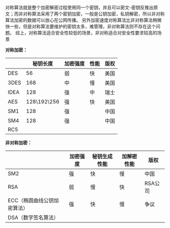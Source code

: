 对称算法就是整个加密解密过程使用同一个密钥，并且可以密文-密钥反推出原文；而非对称算法采用了两个密钥加密，一般是公钥加密，私钥解密，所以非对称算法加密的数据可以放心在公网传播。
另外加密速度对称算法比非对称算法稍微快一些，但是对称算法要维护的密钥太多，难管理，非对称算法则不存在这个问题。
综上，对称算法适合安全性较低的场景，非对称适合对安全性要求较高的场景



**对称加密：**

|      | 秘钥长度    | 加密强度 | 性能 | 版权 |
| ---- | ----------- | -------- | ---- | ---- |
| DES  | 56          | 弱       | 快   | 美国 |
| 3DES | 168         | 中       | 慢   | 美国 |
| IDEA | 128         | 强       | 中   | 瑞士 |
| AES  | 128\192\256 | 强       | 快   | 美国 |
| SM1  | 128         | 强       |      | 中国 |
| SM4  | 128         | 强       |      | 中国 |
| RC5  |             |          |      |      |



**非对称加密：**

|                             | 加密强度 | 秘钥生成性能 | 加解密性能 | 版权    |
| --------------------------- | -------- | ------------ | ---------- | ------- |
| SM2                         | 强       | 快           | 慢         | 中国    |
| RSA                         | 弱       | 慢           | 快         | RSA公司 |
| ECC（椭圆曲线公钥加密算法） | 强       | 快           | 慢         | 争议    |
| DSA（数字签名算法）         |          |              |            |         |